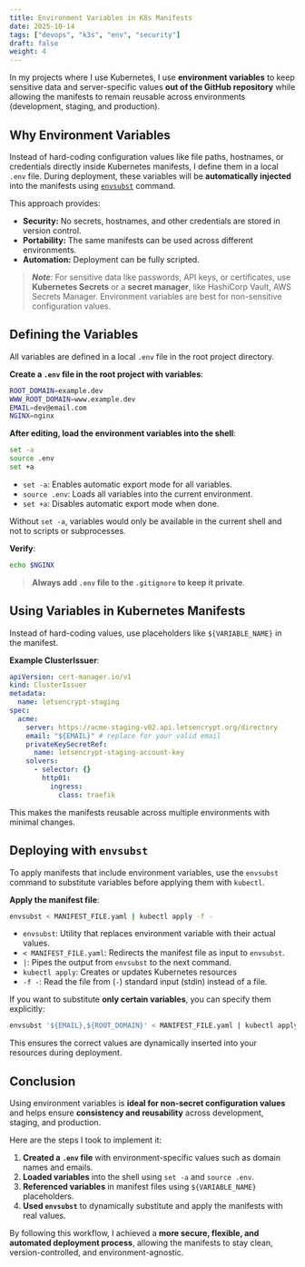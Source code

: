```yaml
---
title: Environment Variables in K8s Manifests
date: 2025-10-14
tags: ["devops", "k3s", "env", "security"]
draft: false
weight: 4
---
```


In my projects where I use Kubernetes, I use **environment variables** to keep sensitive data and server-specific values **out of the GitHub repository** while allowing the manifests to remain reusable across environments (development, staging, and production).


## Why Environment Variables

Instead of hard-coding configuration values like file paths, hostnames, or credentials directly inside Kubernetes manifests, I define them in a local `.env` file. During deployment, these variables will be **automatically injected** into the manifests using [`envsubst`](https://www.gnu.org/software/gettext/manual/html_node/envsubst-Invocation.html) command.

This approach provides:

- **Security:** No secrets, hostnames, and other credentials are stored in version control.
- **Portability:** The same manifests can be used across different environments.
- **Automation:** Deployment can be fully scripted.

> **_Note_**: For sensitive data like passwords, API keys, or certificates, use **Kubernetes Secrets** or a **secret manager**, like HashiCorp Vault, AWS Secrets Manager. Environment variables are best for non-sensitive configuration values.

## Defining the Variables

All variables are defined in a local `.env` file in the root project directory.

**Create a `.env` file in the root project with variables**:
```bash
ROOT_DOMAIN=example.dev
WWW_ROOT_DOMAIN=www.example.dev
EMAIL=dev@email.com
NGINX=nginx
```

**After editing, load the environment variables into the shell**:
```bash
set -a 
source .env 
set +a
```
- `set -a`: Enables automatic export mode for all variables.
- `source .env`: Loads all variables into the current environment.
- `set +a`: Disables automatic export mode when done.

Without `set -a`, variables would only be available in the current shell and not to scripts or subprocesses.

**Verify**:
```bash
echo $NGINX
```

> **Always add `.env` file to the `.gitignore` to keep it private**.


## Using Variables in Kubernetes Manifests

Instead of hard-coding values, use placeholders like `${VARIABLE_NAME}` in the manifest.

**Example ClusterIssuer**:
```yaml
apiVersion: cert-manager.io/v1
kind: ClusterIssuer
metadata:
  name: letsencrypt-staging
spec:
  acme:
    server: https://acme-staging-v02.api.letsencrypt.org/directory
    email: "${EMAIL}" # replace for your valid email
    privateKeySecretRef:
      name: letsencrypt-staging-account-key
    solvers:
      - selector: {}
        http01:
          ingress:
            class: traefik
```

This makes the manifests reusable across multiple environments with minimal changes.

## Deploying with `envsubst`

To apply manifests that include environment variables, use the `envsubst` command to substitute variables before applying them with `kubectl`.

**Apply the manifest file**:
```bash
envsubst < MANIFEST_FILE.yaml | kubectl apply -f -
```
- `envsubst`: Utility that replaces environment variable with their actual values.
- `< MANIFEST_FILE.yaml`: Redirects the manifest file as input to `envsubst`.
- `|`: Pipes the output from `envsubst` to the next command.
- `kubectl apply`: Creates or updates Kubernetes resources
- `-f -`: Read the file from (`-`) standard input (stdin) instead of a file.

If you want to substitute **only certain variables**, you can specify them explicitly:
```bash
envsubst '${EMAIL},${ROOT_DOMAIN}' < MANIFEST_FILE.yaml | kubectl apply -f -
```

This ensures the correct values are dynamically inserted into your resources during deployment.


## Conclusion

Using environment variables is **ideal for non-secret configuration values** and helps ensure **consistency and reusability** across development, staging, and production.

Here are the steps I took to implement it:

1. **Created a `.env` file** with environment-specific values such as domain names and emails.
2. **Loaded variables** into the shell using `set -a` and `source .env`.
3. **Referenced variables** in manifest files using `${VARIABLE_NAME}` placeholders.
4. **Used `envsubst`** to dynamically substitute and apply the manifests with real values.

By following this workflow, I achieved a **more secure, flexible, and automated deployment process**, allowing the manifests to stay clean, version-controlled, and environment-agnostic.